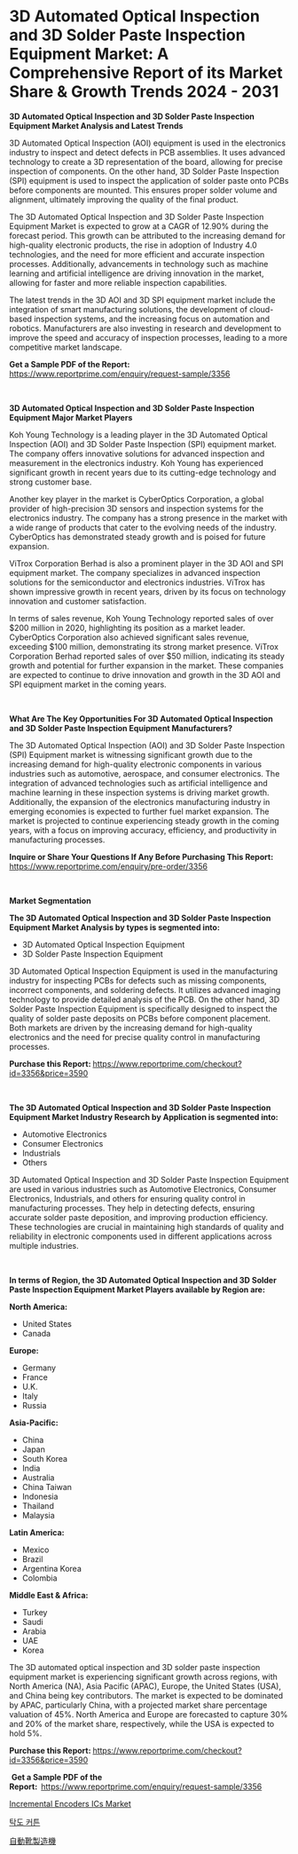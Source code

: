 <p><h1>3D Automated Optical Inspection and 3D Solder Paste Inspection Equipment Market: A Comprehensive Report of its Market Share & Growth Trends 2024 - 2031</h1></p><p><strong>3D Automated Optical Inspection and 3D Solder Paste Inspection Equipment Market Analysis and Latest Trends</strong></p>
<p><p>3D Automated Optical Inspection (AOI) equipment is used in the electronics industry to inspect and detect defects in PCB assemblies. It uses advanced technology to create a 3D representation of the board, allowing for precise inspection of components. On the other hand, 3D Solder Paste Inspection (SPI) equipment is used to inspect the application of solder paste onto PCBs before components are mounted. This ensures proper solder volume and alignment, ultimately improving the quality of the final product.</p><p>The 3D Automated Optical Inspection and 3D Solder Paste Inspection Equipment Market is expected to grow at a CAGR of 12.90% during the forecast period. This growth can be attributed to the increasing demand for high-quality electronic products, the rise in adoption of Industry 4.0 technologies, and the need for more efficient and accurate inspection processes. Additionally, advancements in technology such as machine learning and artificial intelligence are driving innovation in the market, allowing for faster and more reliable inspection capabilities.</p><p>The latest trends in the 3D AOI and 3D SPI equipment market include the integration of smart manufacturing solutions, the development of cloud-based inspection systems, and the increasing focus on automation and robotics. Manufacturers are also investing in research and development to improve the speed and accuracy of inspection processes, leading to a more competitive market landscape.</p></p>
<p><strong>Get a Sample PDF of the Report:&nbsp;</strong> <a href="https://www.reportprime.com/enquiry/request-sample/3356">https://www.reportprime.com/enquiry/request-sample/3356</a></p>
<p>&nbsp;</p>
<p><strong>3D Automated Optical Inspection and 3D Solder Paste Inspection Equipment Major Market Players</strong></p>
<p><p>Koh Young Technology is a leading player in the 3D Automated Optical Inspection (AOI) and 3D Solder Paste Inspection (SPI) equipment market. The company offers innovative solutions for advanced inspection and measurement in the electronics industry. Koh Young has experienced significant growth in recent years due to its cutting-edge technology and strong customer base.</p><p>Another key player in the market is CyberOptics Corporation, a global provider of high-precision 3D sensors and inspection systems for the electronics industry. The company has a strong presence in the market with a wide range of products that cater to the evolving needs of the industry. CyberOptics has demonstrated steady growth and is poised for future expansion.</p><p>ViTrox Corporation Berhad is also a prominent player in the 3D AOI and SPI equipment market. The company specializes in advanced inspection solutions for the semiconductor and electronics industries. ViTrox has shown impressive growth in recent years, driven by its focus on technology innovation and customer satisfaction.</p><p>In terms of sales revenue, Koh Young Technology reported sales of over $200 million in 2020, highlighting its position as a market leader. CyberOptics Corporation also achieved significant sales revenue, exceeding $100 million, demonstrating its strong market presence. ViTrox Corporation Berhad reported sales of over $50 million, indicating its steady growth and potential for further expansion in the market. These companies are expected to continue to drive innovation and growth in the 3D AOI and SPI equipment market in the coming years.</p></p>
<p>&nbsp;</p>
<p><strong>What Are The Key Opportunities For 3D Automated Optical Inspection and 3D Solder Paste Inspection Equipment Manufacturers?</strong></p>
<p><p>The 3D Automated Optical Inspection (AOI) and 3D Solder Paste Inspection (SPI) Equipment market is witnessing significant growth due to the increasing demand for high-quality electronic components in various industries such as automotive, aerospace, and consumer electronics. The integration of advanced technologies such as artificial intelligence and machine learning in these inspection systems is driving market growth. Additionally, the expansion of the electronics manufacturing industry in emerging economies is expected to further fuel market expansion. The market is projected to continue experiencing steady growth in the coming years, with a focus on improving accuracy, efficiency, and productivity in manufacturing processes.</p></p>
<p><strong>Inquire or Share Your Questions If Any Before Purchasing This Report:</strong> <a href="https://www.reportprime.com/enquiry/pre-order/3356">https://www.reportprime.com/enquiry/pre-order/3356</a></p>
<p>&nbsp;</p>
<p><strong>Market Segmentation</strong></p>
<p><strong>The 3D Automated Optical Inspection and 3D Solder Paste Inspection Equipment Market Analysis by types is segmented into:</strong></p>
<p><ul><li>3D Automated Optical Inspection Equipment</li><li>3D Solder Paste Inspection Equipment</li></ul></p>
<p><p>3D Automated Optical Inspection Equipment is used in the manufacturing industry for inspecting PCBs for defects such as missing components, incorrect components, and soldering defects. It utilizes advanced imaging technology to provide detailed analysis of the PCB. On the other hand, 3D Solder Paste Inspection Equipment is specifically designed to inspect the quality of solder paste deposits on PCBs before component placement. Both markets are driven by the increasing demand for high-quality electronics and the need for precise quality control in manufacturing processes.</p></p>
<p><strong>Purchase this Report:&nbsp;</strong><a href="https://www.reportprime.com/checkout?id=3356&price=3590">https://www.reportprime.com/checkout?id=3356&price=3590</a></p>
<p>&nbsp;</p>
<p><strong>The 3D Automated Optical Inspection and 3D Solder Paste Inspection Equipment Market Industry Research by Application is segmented into:</strong></p>
<p><ul><li>Automotive Electronics</li><li>Consumer Electronics</li><li>Industrials</li><li>Others</li></ul></p>
<p><p>3D Automated Optical Inspection and 3D Solder Paste Inspection Equipment are used in various industries such as Automotive Electronics, Consumer Electronics, Industrials, and others for ensuring quality control in manufacturing processes. They help in detecting defects, ensuring accurate solder paste deposition, and improving production efficiency. These technologies are crucial in maintaining high standards of quality and reliability in electronic components used in different applications across multiple industries.</p></p>
<p>&nbsp;</p>
<p><strong>In terms of Region, the 3D Automated Optical Inspection and 3D Solder Paste Inspection Equipment Market Players available by Region are:</strong></p>
<p>
    <p> <strong> North America: </strong>
        <ul>
            <li>United States</li>
            <li>Canada</li>
        </ul>
        </p> 
    <p> <strong> Europe: </strong>
        <ul>
            <li>Germany</li>
            <li>France</li>
            <li>U.K.</li>
            <li>Italy</li>
            <li>Russia</li>
        </ul>
        </p> 
    <p> <strong> Asia-Pacific: </strong>
        <ul>
            <li>China</li>
            <li>Japan</li>
            <li>South Korea</li>
            <li>India</li>
            <li>Australia</li>
            <li>China Taiwan</li>
            <li>Indonesia</li>
            <li>Thailand</li>
            <li>Malaysia</li>
        </ul>
        </p> 
    <p> <strong> Latin America: </strong>
        <ul>
            <li>Mexico</li>
            <li>Brazil</li>
            <li>Argentina Korea</li>
            <li>Colombia</li>
        </ul>
        </p> 
    <p> <strong> Middle East & Africa: </strong>
        <ul>
            <li>Turkey</li>
            <li>Saudi</li>
            <li>Arabia</li>
            <li>UAE</li>
            <li>Korea</li>
        </ul>
    </p>
    </p>
<p><p>The 3D automated optical inspection and 3D solder paste inspection equipment market is experiencing significant growth across regions, with North America (NA), Asia Pacific (APAC), Europe, the United States (USA), and China being key contributors. The market is expected to be dominated by APAC, particularly China, with a projected market share percentage valuation of 45%. North America and Europe are forecasted to capture 30% and 20% of the market share, respectively, while the USA is expected to hold 5%.</p></p>
<p><strong>Purchase this Report: </strong><a href="https://www.reportprime.com/checkout?id=3356&price=3590">https://www.reportprime.com/checkout?id=3356&price=3590</a></p>
<p>&nbsp;<strong>Get a Sample PDF of the Report:&nbsp;&nbsp;</strong><a href="https://www.reportprime.com/enquiry/request-sample/3356">https://www.reportprime.com/enquiry/request-sample/3356</a></p>
<p><strong></strong></p>
<p><p><a href="https://github.com/RickHolmes3/Market-Research-Report-List-4/blob/main/incremental-encoders-ics-market.md">Incremental Encoders ICs Market</a></p><p><a href="https://github.com/crfsywufhm81415/Market-Research-Report-List-1/blob/main/718130912807.md">탁도 커튼</a></p><p><a href="https://github.com/zekaoe592392/Market-Research-Report-List-1/blob/main/921275713835.md">自動靴製造機</a></p></p>